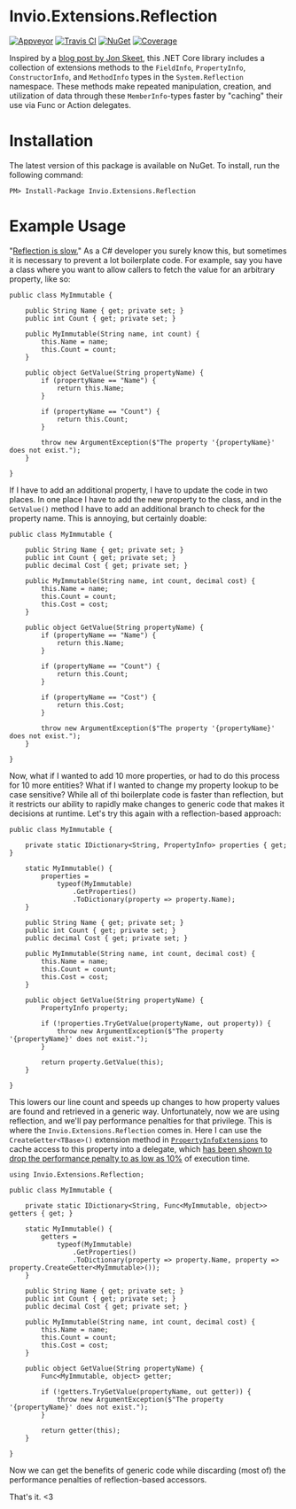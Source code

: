 # Invio.Extensions.Reflection

[![Appveyor](https://ci.appveyor.com/api/projects/status/dst40kq4gbqx8k0e/branch/master?svg=true)](https://ci.appveyor.com/project/invio/invio-extensions-reflection/branch/master)
[![Travis CI](https://img.shields.io/travis/invio/Invio.Extensions.Reflection.svg?maxAge=3600&label=travis)](https://travis-ci.org/invio/Invio.Extensions.Reflection)
[![NuGet](https://img.shields.io/nuget/v/Invio.Extensions.Reflection.svg)](https://www.nuget.org/packages/Invio.Extensions.Reflection/)
[![Coverage](https://coveralls.io/repos/github/invio/Invio.Extensions.Reflection/badge.svg?branch=master)](https://coveralls.io/github/invio/Invio.Extensions.Reflection?branch=master)

Inspired by a [blog post by Jon Skeet](https://codeblog.jonskeet.uk/2008/08/09/making-reflection-fly-and-exploring-delegates/), this .NET Core library includes a collection of extensions methods to the `FieldInfo`, `PropertyInfo`, `ConstructorInfo`, and `MethodInfo` types in the `System.Reflection` namespace.  These methods make repeated manipulation, creation, and utilization of data through these `MemberInfo`-types faster by "caching" their use via Func or Action delegates.

# Installation
The latest version of this package is available on NuGet. To install, run the following command:

```shell
PM> Install-Package Invio.Extensions.Reflection
```
# Example Usage

"[Reflection is slow.](http://www.manuelabadia.com/blog/PermaLink,guid,772c7152-b00e-4334-b677-bfbdcd8e6b5d.aspx)" As a C# developer you surely know this, but sometimes it is necessary to prevent a lot boilerplate code. For example, say you have a class where you want to allow callers to fetch the value for an arbitrary property, like so:

```
public class MyImmutable {

    public String Name { get; private set; }
    public int Count { get; private set; }
    
    public MyImmutable(String name, int count) {
        this.Name = name;
        this.Count = count;
    }

    public object GetValue(String propertyName) {
        if (propertyName == "Name") {
            return this.Name;
        }
        
        if (propertyName == "Count") {
            return this.Count;
        }
        
        throw new ArgumentException($"The property '{propertyName}' does not exist.");
    }

}
```

If I have to add an additional property, I have to update the code in two places. In one place I have to add the new property to the class, and in the `GetValue()` method I have to add an additional branch to check for the property name. This is annoying, but certainly doable:

```
public class MyImmutable {

    public String Name { get; private set; }
    public int Count { get; private set; }
    public decimal Cost { get; private set; }
    
    public MyImmutable(String name, int count, decimal cost) {
        this.Name = name;
        this.Count = count;
        this.Cost = cost;
    }

    public object GetValue(String propertyName) {
        if (propertyName == "Name") {
            return this.Name;
        }
        
        if (propertyName == "Count") {
            return this.Count;
        }
        
        if (propertyName == "Cost") {
            return this.Cost;
        }
        
        throw new ArgumentException($"The property '{propertyName}' does not exist.");
    }

}
```

Now, what if I wanted to add 10 more properties, or had to do this process for 10 more entities? What if I wanted to change my property lookup to be case sensitive? While all of thi boilerplate code is faster than reflection, but it restricts our ability to rapidly make changes to generic code that makes it decisions at runtime. Let's try this again with a reflection-based approach:

```
public class MyImmutable {

    private static IDictionary<String, PropertyInfo> properties { get; }
    
    static MyImmutable() {
        properties = 
            typeof(MyImmutable)
                .GetProperties()
                .ToDictionary(property => property.Name);
    }

    public String Name { get; private set; }
    public int Count { get; private set; }
    public decimal Cost { get; private set; }
    
    public MyImmutable(String name, int count, decimal cost) {
        this.Name = name;
        this.Count = count;
        this.Cost = cost;
    }

    public object GetValue(String propertyName) {
        PropertyInfo property;
        
        if (!properties.TryGetValue(propertyName, out property)) {
            throw new ArgumentException($"The property '{propertyName}' does not exist.");
        }
        
        return property.GetValue(this);
    }

}
```

This lowers our line count and speeds up changes to how property values are found and retrieved in a generic way. Unfortunately, now we are using reflection, and we'll pay performance penalties for that privilege. This is where the `Invio.Extensions.Reflection` comes in. Here I can use the `CreateGetter<TBase>()` extension method in [`PropertyInfoExtensions`](src/Invio.Extensions.Reflection/PropertyInfoExtensions.cs) to cache access to this property into a delegate, which [has been shown to drop the performance penalty to as low as 10%](https://codeblog.jonskeet.uk/2008/08/09/making-reflection-fly-and-exploring-delegates/) of execution time.

```
using Invio.Extensions.Reflection;

public class MyImmutable {

    private static IDictionary<String, Func<MyImmutable, object>> getters { get; }
    
    static MyImmutable() {
        getters = 
            typeof(MyImmutable)
                .GetProperties()
                .ToDictionary(property => property.Name, property => property.CreateGetter<MyImmutable>());
    }

    public String Name { get; private set; }
    public int Count { get; private set; }
    public decimal Cost { get; private set; }
    
    public MyImmutable(String name, int count, decimal cost) {
        this.Name = name;
        this.Count = count;
        this.Cost = cost;
    }

    public object GetValue(String propertyName) {
        Func<MyImmutable, object> getter;
        
        if (!getters.TryGetValue(propertyName, out getter)) {
            throw new ArgumentException($"The property '{propertyName}' does not exist.");
        }
        
        return getter(this);
    }

}
```

Now we can get the benefits of generic code while discarding (most of) the performance penalties of reflection-based accessors.

That's it. <3
